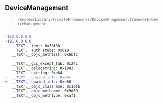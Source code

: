 ## DeviceManagement

> `/System/Library/PrivateFrameworks/DeviceManagement.framework/DeviceManagement`

```diff

-183.0.0.0.0
+191.0.0.0.0
   __TEXT.__text: 0x38180
   __TEXT.__auth_stubs: 0x610
   __TEXT.__objc_methlist: 0x6bfc

   __TEXT.__gcc_except_tab: 0x24c
   __TEXT.__oslogstring: 0x1043
   __TEXT.__ustring: 0xb64
-  __TEXT.__unwind_info: 0xe4c
+  __TEXT.__unwind_info: 0xe60
   __TEXT.__objc_classname: 0x16fb
   __TEXT.__objc_methname: 0x9d69
   __TEXT.__objc_methtype: 0xaf1

```

